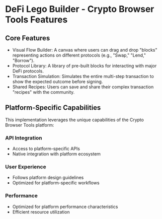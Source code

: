 # DeFi Lego Builder - Crypto Browser Tools Features

## Core Features
- Visual Flow Builder: A canvas where users can drag and drop "blocks" representing actions on different protocols (e.g., "Swap," "Lend," "Borrow").
- Protocol Library: A library of pre-built blocks for interacting with major DeFi protocols.
- Transaction Simulation: Simulates the entire multi-step transaction to show the expected outcome before signing.
- Shared Recipes: Users can save and share their complex transaction "recipes" with the community.

## Platform-Specific Capabilities
This implementation leverages the unique capabilities of the Crypto Browser Tools platform:

### API Integration
- Access to platform-specific APIs
- Native integration with platform ecosystem

### User Experience
- Follows platform design guidelines
- Optimized for platform-specific workflows

### Performance
- Optimized for platform performance characteristics
- Efficient resource utilization

